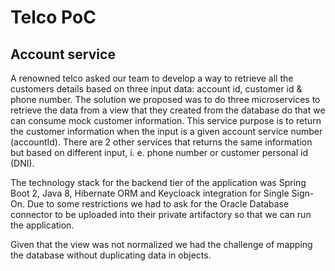 # Telco PoC
## Account service

A renowned telco asked our team to develop a way to retrieve all the customers details based on three input data: account id, customer id & phone number. The solution we proposed was to do three microservices to retrieve the data from a view that they created from the database do that we can consume mock customer information.
This service purpose is to return the customer information when the input is a given account service number (accountId).
There are 2 other services that returns the same information but based on different input, i. e. phone number or customer personal id (DNI).

The technology stack for the backend tier of the application was Spring Boot 2, Java 8, Hibernate ORM and Keycloack integration for Single Sign-On.
Due to some restrictions we had to ask for the Oracle Database connector to be uploaded into their private artifactory so that we can run the application.

Given that the view was not normalized we had the challenge of mapping the database without duplicating data in objects.

